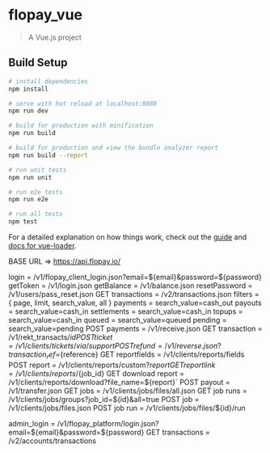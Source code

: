 # flopay_vue

> A Vue.js project

## Build Setup

``` bash
# install dependencies
npm install

# serve with hot reload at localhost:8080
npm run dev

# build for production with minification
npm run build

# build for production and view the bundle analyzer report
npm run build --report

# run unit tests
npm run unit

# run e2e tests
npm run e2e

# run all tests
npm test
```

For a detailed explanation on how things work, check out the [guide](http://vuejs-templates.github.io/webpack/) and [docs for vue-loader](http://vuejs.github.io/vue-loader).

<!-- APIS USED -->
BASE URL => https://api.flopay.io/

<!-- CLIENT -->
login               = /v1/flopay_client_login.json?email=${email}&password=${password}
getToken            = /v1/login.json
getBalance          = /v1/balance.json
resetPassword       = /v1/users/pass_reset.json
GET transactions    = /v2/transactions.json
    filters = {
        page, limit, search_value, all
    }
    payments    = search_value=cash_out
    payouts     = search_value=cash_in
    settlements = search_value=cash_in
    topups      = search_value=cash_in
    queued      = search_value=queued
    pending     = search_value=pending
POST payments       = /v1/receive.json
GET transaction     = /v1/rekt_transacts/${id}
POST ticket         = /v1/clients/tickets/via/support
POST refund         = /v1/reverse.json?transaction_ref=${reference}
GET reportfields    = /v1/clients/reports/fields
POST report         = /v1/clients/reports/custom?${report}
GET report link     = /v1/clients/reports/${job_id}
GET download report = /v1/clients/reports/download?file_name=${report}`
POST payout         = /v1/transfer.json
GET jobs            = /v1/clients/jobs/files/all.json
GET job runs        = /v1/clients/jobs/groups?job_id=${id}&all=true
POST job            = /v1/clients/jobs/files.json
POST job run        = /v1/clients/jobs/files/${id}/run

<!-- ADMIN -->
admin_login         = /v1/flopay_platform/login.json?email=${email}&password=${password}
GET transactions    = /v2/accounts/transactions



